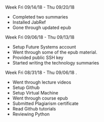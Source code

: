 Week Fri 09/14/18 - Thu 09/20/18

*  Completed two summaries
*  Installed JabRef
*  Gone through updated epub

Week Fri 09/06/18 - Thu 09/13/18

* Setup Future Systems account
* Went through some of the epub material. 
* Provided public SSH key
* Started writing the technology summaries


Week Fri 08/31/18 - Thu 09/06/18 .

* Went through lecture videos 
* Setup Github 
* Setup Virtual Machine
* Went through course epub
* Submitted Plagiarism certificate
* Read Github tutorials
* Reviewing Python
